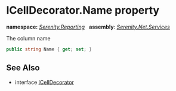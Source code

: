 # ICellDecorator.Name property
**namespace:** *[Serenity.Reporting](../../README.md#serenity.reporting-namespace)*   **assembly**: *[Serenity.Net.Services](../../README.md)*

The column name

```csharp
public string Name { get; set; }
```

## See Also

* interface [ICellDecorator](../ICellDecorator.md)